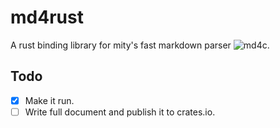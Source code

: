 # md4rust #

A rust binding library for mity's fast markdown parser ![md4c](https://github.com/mity/md4c).

## Todo ##

- [x] Make it run.
- [ ] Write full document and publish it to crates.io.
